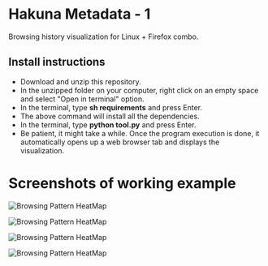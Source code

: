 # Hakuna Metadata - 1 
Browsing  history visualization for Linux + Firefox combo.

## Install instructions
- Download and unzip this repository.
- In the unzipped folder on your computer, right click on an empty space and select "Open in terminal" option.
- In the terminal, type **sh requirements** and press Enter.
- The above command will install all the dependencies.
- In the terminal, type **python tool.py** and press Enter.
- Be patient, it might take a while. Once the program execution is done, it automatically opens up a web browser tab and displays the visualization.

# Screenshots of working example

![Browsing Pattern HeatMap](https://github.com/sidtechnical/hakuna-metadata-1/blob/master/bh_heatmap.gif?raw=true  "Browsing Pattern HeatMap")  

![Browsing Pattern HeatMap](https://github.com/sidtechnical/hakuna-metadata-1/blob/master/bh_anamoly.gif?raw=true  "Browsing Pattern Anamoly")  


![Browsing Pattern HeatMap](https://github.com/sidtechnical/hakuna-metadata-1/blob/master/bh_search.gif?raw=true  "Search Keywords")  


![Browsing Pattern HeatMap](https://github.com/sidtechnical/hakuna-metadata-1/blob/master/bh_soccirc.gif?raw=true  "Psuedo Social Circles")


